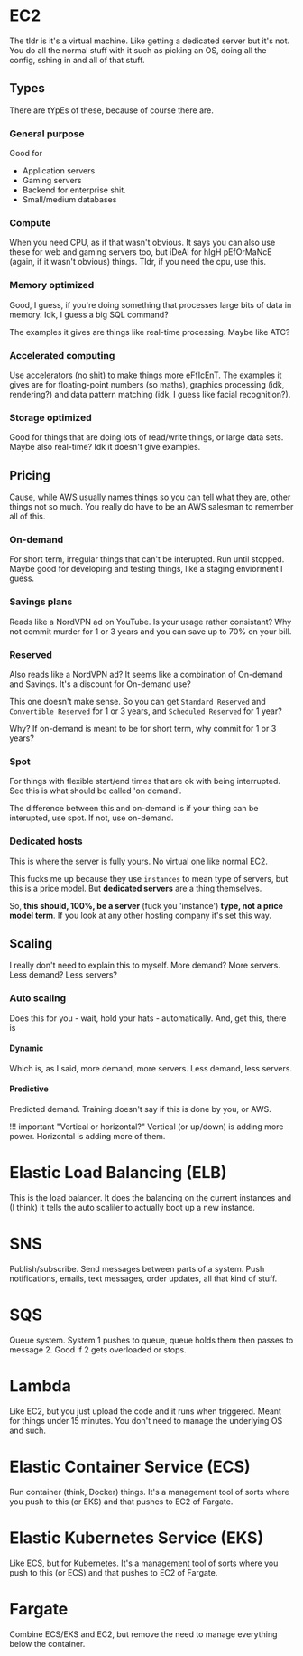 # EC2

The tldr is it's a virtual machine. Like getting a dedicated server but it's not. You do all the normal stuff with it such as picking an OS, doing all the config, sshing in and all of that stuff.

## Types

There are tYpEs of these, because of course there are.

### General purpose

Good for 

* Application servers
* Gaming servers
* Backend for enterprise shit.
* Small/medium databases

### Compute

When you need CPU, as if that wasn't obvious. It says you can also use these for web and gaming servers too, but iDeAl for hIgH pEfOrMaNcE (again, if it wasn't obvious) things. Tldr, if you need the cpu, use this.

### Memory optimized

Good, I guess, if you're doing something that processes large bits of data in memory. Idk, I guess a big SQL command?

The examples it gives are things like real-time processing. Maybe like ATC?

### Accelerated computing

Use accelerators (no shit) to make things more eFfIcEnT. The examples it gives are for floating-point numbers (so maths), graphics processing (idk, rendering?) and data pattern matching (idk, I guess like facial recognition?).

### Storage optimized

Good for things that are doing lots of read/write things, or large data sets. Maybe also real-time? Idk it doesn't give examples.

## Pricing

Cause, while AWS usually names things so you can tell what they are, other things not so much. You really do have to be an AWS salesman to remember all of this.

### On-demand

For short term, irregular things that can't be interupted. Run until stopped. Maybe good for developing and testing things, like a staging enviorment I guess.

### Savings plans

Reads like a NordVPN ad on YouTube. Is your usage rather consistant? Why not commit ~~murder~~ for 1 or 3 years and you can save up to 70% on your bill.

### Reserved

Also reads like a NordVPN ad? It seems like a combination of On-demand and Savings. It's a discount for On-demand use?

This one doesn't make sense. So you can get `Standard Reserved` and `Convertible Reserved` for 1 or 3 years, and `Scheduled Reserved` for 1 year?

Why? If on-demand is meant to be for short term, why commit for 1 or 3 years?

### Spot

For things with flexible start/end times that are ok with being interrupted. See this is what should be called 'on demand'.

The difference between this and on-demand is if your thing can be interupted, use spot. If not, use on-demand.

### Dedicated hosts

This is where the server is fully yours. No virtual one like normal EC2.

This fucks me up because they use `instances` to mean type of servers, but this is a price model. But **dedicated servers** are a thing themselves.

So, **this should, 100%, be a server** (fuck you 'instance') **type, not a price model term**. If you look at any other hosting company it's set this way.

## Scaling

I really don't need to explain this to myself. More demand? More servers. Less demand? Less servers?

### Auto scaling

Does this for you - wait, hold your hats - automatically. And, get this, there is

#### Dynamic

Which is, as I said, more demand, more servers. Less demand, less servers.

#### Predictive

Predicted demand. Training doesn't say if this is done by you, or AWS.

!!! important "Vertical or horizontal?"
    Vertical (or up/down) is adding more power. Horizontal is adding more of them.

# Elastic Load Balancing (ELB)

This is the load balancer. It does the balancing on the current instances and (I think) it tells the auto scaliler to actually boot up a new instance.

# SNS

Publish/subscribe. Send messages between parts of a system. Push notifications, emails, text messages, order updates, all that kind of stuff.

# SQS

Queue system. System 1 pushes to queue, queue holds them then passes to message 2. Good if 2 gets overloaded or stops.

# Lambda

Like EC2, but you just upload the code and it runs when triggered. Meant for things under 15 minutes. You don't need to manage the underlying OS and such.

# Elastic Container Service (ECS)

Run container (think, Docker) things. It's a management tool of sorts where you push to this (or EKS) and that pushes to EC2 of Fargate.

# Elastic Kubernetes Service (EKS)

Like ECS, but for Kubernetes. It's a management tool of sorts where you push to this (or ECS) and that pushes to EC2 of Fargate.

# Fargate

Combine ECS/EKS and EC2, but remove the need to manage everything below the container.